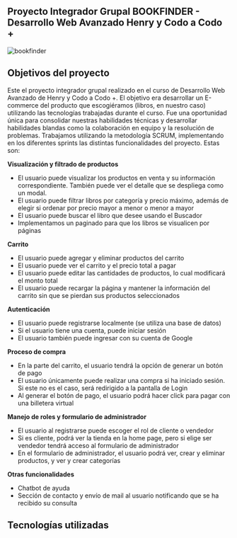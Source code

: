 ## Proyecto Integrador Grupal BOOKFINDER - Desarrollo Web Avanzado Henry y Codo a Codo +
![bookfinder](https://github.com/ValentinaPaglino/trabajo-final/assets/87662280/82dcb794-880d-44be-ad8e-42a5feb5b1b1)

## Objetivos del proyecto
Este el proyecto integrador grupal realizado en el curso de Desarrollo Web Avanzado de Henry y Codo a Codo +. El objetivo era desarrollar un E-commerce del producto que escogiéramos (libros, en nuestro caso) utilizando las tecnologías trabajadas durante el curso. Fue una oportunidad única para consolidar nuestras habilidades técnicas y desarrollar habilidades blandas como la colaboración en equipo y la resolución de problemas. Trabajamos utilizando la metodología SCRUM, implementando en los diferentes sprints las distintas funcionalidades del proyecto. Estas son:

**Visualización y filtrado de productos**
- El usuario puede visualizar los productos en venta y su información correspondiente. También puede ver el detalle que se despliega como un modal.
- El usuario puede filtrar libros por categoría y precio máximo, además de elegir si ordenar por precio mayor a menor o menor a mayor
- El usuario puede buscar el libro que desee usando el Buscador
- Implementamos un paginado para que los libros se visualicen por páginas

**Carrito**
- El usuario puede agregar y eliminar productos del carrito
- El usuario puede ver el carrito y el precio total a pagar
- El usuario puede editar las cantidades de productos, lo cual modificará el monto total
- El usuario puede recargar la página y mantener la información del carrito sin que se pierdan sus productos seleccionados

**Autenticación**
- El usuario puede registrarse localmente (se utiliza una base de datos)
- Si el usuario tiene una cuenta, puede iniciar sesión
- El usuario también puede ingresar con su cuenta de Google

**Proceso de compra**
- En la parte del carrito, el usuario tendrá la opción de generar un botón de pago
- El usuario únicamente puede realizar una compra si ha iniciado sesión. Si este no es el caso, será redirigido a la pantalla de Login
- Al generar el botón de pago, el usuario podrá hacer click para pagar con una billetera virtual

**Manejo de roles y formulario de administrador**
- El usuario al registrarse puede escoger el rol de cliente o vendedor
- Si es cliente, podrá ver la tienda en la home page, pero si elige ser vendedor tendrá acceso al formulario de administrador
- En el formulario de administrador, el usuario podrá ver, crear y eliminar productos, y ver y crear categorías

**Otras funcionalidades**
- Chatbot de ayuda
- Sección de contacto y envío de mail al usuario notificando que se ha recibido su consulta


## Tecnologías utilizadas

